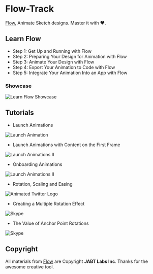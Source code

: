 # Flow-Track
[Flow](https://createwithflow.com), Animate Sketch designs. Master it with ❤️.

## Learn Flow

* Step 1: Get Up and Running with Flow
* Step 2: Preparing Your Design for Animation with Flow
* Step 3: Animate Your Design with Flow
* Step 4: Export Your Animation to Code with Flow
* Step 5: Integrate Your Animation Into an App with Flow

### Showcase

![Learn Flow Showcase](./LearnFlow/LearnFlow.gif)



## Tutorials

* Launch Animations

![Launch Animation](./LaunchAnimation/flowLaunchAnimationAnimated.gif)

* Launch Animations with Content on the First Frame

![Launch Animations II](./LaunchAnimation-II/blueLaunch.gif)

* Onboarding Animations

![Launch Animations II](./OnboardingAnimation/onboardingAnimation.gif)

* Rotation, Scaling and Easing

![Animated Twitter Logo](./BasicAnimationWithTwitterLogo/twitter.gif)

* Creating a Multiple Rotation Effect

![Skype](./BasicAnimationWithTwitterLogo/skype.gif)

* The Value of Anchor Point Rotations

![Skype](./BasicAnimationWithTwitterLogo/vimeo.gif)

## Copyright

All materials from [Flow](https://createwithflow.com) are Copyright  **JABT Labs Inc**. Thanks for the awesome creative tool.

